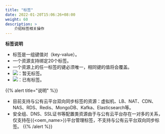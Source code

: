 ```yaml
---
title: "标签"
date: 2022-01-20T15:06:26+08:00
weight: 60
description: >
    介绍标签相关操作
---
```


**标签说明**

- 标签是一组键值对（key-value）。
- 一个资源支持绑定20个标签。
- 一个资源上的任一标签的键必须唯一，相同键的值将会覆盖。
- ![](../images/label1.png)：暂无标签。
- ![](../images/labelon1.png)：已有标签。

{{% alert title="说明" %}}
- 目前支持与公有云平台双向同步标签的资源：虚拟机、LB、NAT、CDN、NAS、RDS、Redis、MongoDB、Kafka、Elasticsearch等。
- 安全组、DNS、SSL证书等配置类资源由于与公有云平台存在一对多的关系，仅支持在{{<oem_name>}}平台管理标签，不支持与公有云平台双向同步标签。
{{% /alert %}}